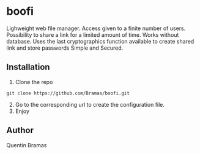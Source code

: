 boofi
=====

Lighweight web file manager.
Access given to a finite number of users.
Possibility to share a link for a limited amount of time.
Works without database.
Uses the last cryptographics function available to create shared link and store passwords
Simple and Secured.

## Installation

1. Clone the repo

  `git clone https://github.com/Bramas/boofi.git`

2. Go to the corresponding url to create the configuration file.
3. Enjoy


## Author

Quentin Bramas
